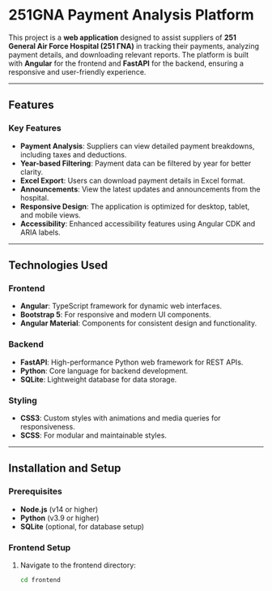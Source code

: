 # 251GNA Payment Analysis Platform

This project is a **web application** designed to assist suppliers of **251 General Air Force Hospital (251 ΓΝΑ)** in tracking their payments, analyzing payment details, and downloading relevant reports. The platform is built with **Angular** for the frontend and **FastAPI** for the backend, ensuring a responsive and user-friendly experience.

---

## Features

### Key Features
- **Payment Analysis**: Suppliers can view detailed payment breakdowns, including taxes and deductions.
- **Year-based Filtering**: Payment data can be filtered by year for better clarity.
- **Excel Export**: Users can download payment details in Excel format.
- **Announcements**: View the latest updates and announcements from the hospital.
- **Responsive Design**: The application is optimized for desktop, tablet, and mobile views.
- **Accessibility**: Enhanced accessibility features using Angular CDK and ARIA labels.

---

## Technologies Used

### Frontend
- **Angular**: TypeScript framework for dynamic web interfaces.
- **Bootstrap 5**: For responsive and modern UI components.
- **Angular Material**: Components for consistent design and functionality.

### Backend
- **FastAPI**: High-performance Python web framework for REST APIs.
- **Python**: Core language for backend development.
- **SQLite**: Lightweight database for data storage.

### Styling
- **CSS3**: Custom styles with animations and media queries for responsiveness.
- **SCSS**: For modular and maintainable styles.

---

## Installation and Setup

### Prerequisites
- **Node.js** (v14 or higher)
- **Python** (v3.9 or higher)
- **SQLite** (optional, for database setup)

### Frontend Setup
1. Navigate to the frontend directory:
   ```bash
   cd frontend
